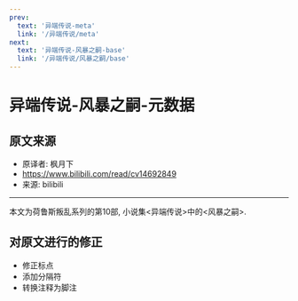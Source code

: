 ```yaml
---
prev:
  text: '异端传说-meta'
  link: '/异端传说/meta'
next:
  text: '异端传说-风暴之嗣-base'
  link: '/异端传说/风暴之嗣/base'
---
```


# 异端传说-风暴之嗣-元数据

## 原文来源

+ 原译者: 枫月下
+ <https://www.bilibili.com/read/cv14692849>
+ 来源: bilibili

--------

本文为荷鲁斯叛乱系列的第10部, 小说集<异端传说>中的<风暴之嗣>.

## 对原文进行的修正

+ 修正标点
+ 添加分隔符
+ 转换注释为脚注
